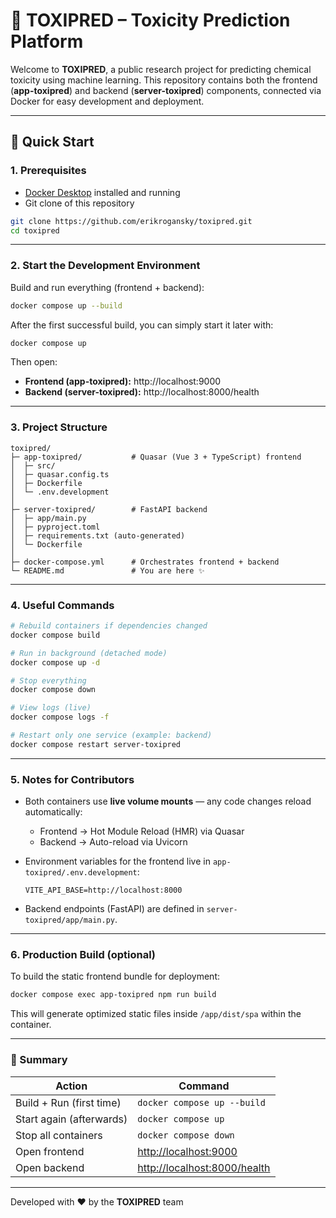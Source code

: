 # 🧪 TOXIPRED – Toxicity Prediction Platform

Welcome to **TOXIPRED**, a public research project for predicting chemical toxicity using machine learning.
This repository contains both the frontend (**app-toxipred**) and backend (**server-toxipred**) components,
connected via Docker for easy development and deployment.

---

## 🚀 Quick Start

### 1. Prerequisites
- [Docker Desktop](https://www.docker.com/products/docker-desktop/) installed and running
- Git clone of this repository

```bash
git clone https://github.com/erikrogansky/toxipred.git
cd toxipred
```

---

### 2. Start the Development Environment

Build and run everything (frontend + backend):

```bash
docker compose up --build
```

After the first successful build, you can simply start it later with:

```bash
docker compose up
```

Then open:

- **Frontend (app-toxipred):** http://localhost:9000  
- **Backend (server-toxipred):** http://localhost:8000/health

---

### 3. Project Structure

```
toxipred/
├─ app-toxipred/           # Quasar (Vue 3 + TypeScript) frontend
│  ├─ src/
│  ├─ quasar.config.ts
│  ├─ Dockerfile
│  └─ .env.development
│
├─ server-toxipred/        # FastAPI backend
│  ├─ app/main.py
│  ├─ pyproject.toml
│  ├─ requirements.txt (auto-generated)
│  └─ Dockerfile
│
├─ docker-compose.yml      # Orchestrates frontend + backend
└─ README.md               # You are here ✨
```

---

### 4. Useful Commands

```bash
# Rebuild containers if dependencies changed
docker compose build

# Run in background (detached mode)
docker compose up -d

# Stop everything
docker compose down

# View logs (live)
docker compose logs -f

# Restart only one service (example: backend)
docker compose restart server-toxipred
```

---

### 5. Notes for Contributors

- Both containers use **live volume mounts** — any code changes reload automatically:
  - Frontend → Hot Module Reload (HMR) via Quasar
  - Backend → Auto-reload via Uvicorn

- Environment variables for the frontend live in `app-toxipred/.env.development`:
  ```env
  VITE_API_BASE=http://localhost:8000
  ```

- Backend endpoints (FastAPI) are defined in `server-toxipred/app/main.py`.

---

### 6. Production Build (optional)

To build the static frontend bundle for deployment:

```bash
docker compose exec app-toxipred npm run build
```

This will generate optimized static files inside `/app/dist/spa` within the container.

---

### 🧠 Summary

| Action | Command |
|--------|----------|
| Build + Run (first time) | `docker compose up --build` |
| Start again (afterwards) | `docker compose up` |
| Stop all containers | `docker compose down` |
| Open frontend | [http://localhost:9000](http://localhost:9000) |
| Open backend | [http://localhost:8000/health](http://localhost:8000/health) |

---

Developed with ❤️ by the **TOXIPRED** team  